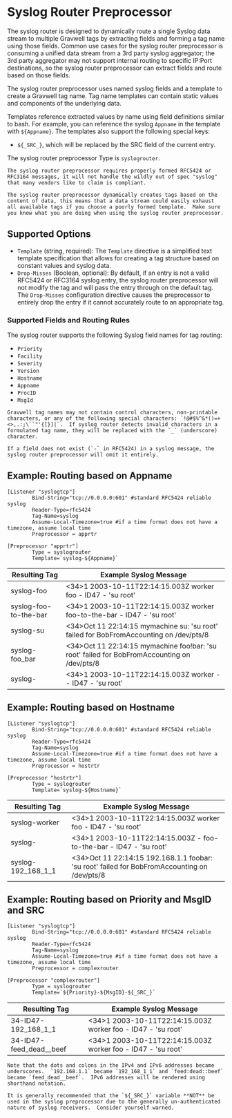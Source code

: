# Syslog Router Preprocessor

The syslog router is designed to dynamically route a single Syslog data stream to multiple Gravwell tags by extracting fields and forming a tag name using those fields.  Common use cases for the syslog router preprocessor is consuming a unified data stream from a 3rd party syslog aggregator; the 3rd party aggregator may not support internal routing to specific IP:Port destinations, so the syslog router preprocessor can extract fields and route based on those fields.

The syslog router preprocessor uses named syslog fields and a template to create a Gravwell tag name.  Tag name templates can contain static values and components of the underlying data.

Templates reference extracted values by name using field definitions similar to bash.  For example, you can reference the syslog `Appname` in the template with `${Appname}`. The templates also support the following special keys:

* `${_SRC_}`, which will be replaced by the SRC field of the current entry.

The syslog router preprocessor Type is `syslogrouter`.

```{note}
The syslog router preprocessor requires properly formed RFC5424 or RFC3164 messages, it will not handle the wildly out of spec "syslog" that many vendors like to claim is compliant.
```

```{warning}
The syslog router preprocessor dynamically creates tags based on the content of data, this means that a data stream could easily exhaust all available tags if you choose a poorly formed template.  Make sure you know what you are doing when using the syslog router preprocessor.
```

## Supported Options

* `Template` (string, required): The `Template` directive is a simplified text template specification that allows for creating a tag structure based on constant values and syslog data.
* `Drop-Misses` (Boolean, optional): By default, if an entry is not a valid RFC5424 or RFC3164 syslog entry, the syslog router preprocessor will not modify the tag and will pass the entry through on the default tag.  The `Drop-Misses` configuration directive causes the preprocessor to entirely drop the entry if it cannot accurately route to an appropriate tag.

### Supported Fields and Routing Rules

The syslog router supports the following Syslog field names for tag routing:

* `Priority`
* `Facility`
* `Severity`
* `Version`
* `Hostname`
* `Appname`
* `ProcID`
* `MsgId`

```{note}
Gravwell tag names may not contain control characters, non-printable characters, or any of the following special characters: `!@#$%^&*()=+<>,.:;\``"'{[}]|`.  If syslog router detects invalid characters in a formulated tag name, they will be replaced with the `_` (underscore) character.
```


```{note}
If a field does not exist (`-` in RFC5424) in a syslog message, the syslog router preprocessor will omit it entirely.
```

## Example: Routing based on Appname

```
[Listener "syslogtcp"]
        Bind-String="tcp://0.0.0.0:601" #standard RFC5424 reliable syslog
        Reader-Type=rfc5424
        Tag-Name=syslog
        Assume-Local-Timezone=true #if a time format does not have a timezone, assume local time
        Preprocessor = apprtr

[Preprocessor "apprtr"]
        Type = syslogrouter
        Template=`syslog-${Appname}`
```

| Resulting Tag | Example Syslog Message |
|---------------|------------------------|
| syslog-foo    | <34>1 2003-10-11T22:14:15.003Z worker foo - ID47 - 'su root' |
| syslog-foo-to-the-bar    | <34>1 2003-10-11T22:14:15.003Z worker foo-to-the-bar - ID47 - 'su root' |
| syslog-su    | <34>Oct 11 22:14:15 mymachine su: 'su root' failed for BobFromAccounting on /dev/pts/8 |
| syslog-foo_bar    | <34>Oct 11 22:14:15 mymachine foo!bar: 'su root' failed for BobFromAccounting on /dev/pts/8 |
| syslog-    | <34>1 2003-10-11T22:14:15.003Z worker - - ID47 - 'su root' |

## Example: Routing based on Hostname

```
[Listener "syslogtcp"]
        Bind-String="tcp://0.0.0.0:601" #standard RFC5424 reliable syslog
        Reader-Type=rfc5424
        Tag-Name=syslog
        Assume-Local-Timezone=true #if a time format does not have a timezone, assume local time
        Preprocessor = hostrtr

[Preprocessor "hostrtr"]
        Type = syslogrouter
        Template=`syslog-${Hostname}`
```

| Resulting Tag | Example Syslog Message |
|---------------|------------------------|
| syslog-worker    | <34>1 2003-10-11T22:14:15.003Z worker foo - ID47 - 'su root' |
| syslog-    | <34>1 2003-10-11T22:14:15.003Z - foo-to-the-bar - ID47 - 'su root' |
| syslog-192_168_1_1    | <34>Oct 11 22:14:15 192.168.1.1 foobar: 'su root' failed for BobFromAccounting on /dev/pts/8 |


## Example: Routing based on Priority and MsgID and SRC

```
[Listener "syslogtcp"]
        Bind-String="tcp://0.0.0.0:601" #standard RFC5424 reliable syslog
        Reader-Type=rfc5424
        Tag-Name=syslog
        Assume-Local-Timezone=true #if a time format does not have a timezone, assume local time
        Preprocessor = complexrouter

[Preprocessor "complexrouter"]
        Type = syslogrouter
        Template=`${Priority}-${MsgID}-${_SRC_}`
```

| Resulting Tag | Example Syslog Message |
|---------------|------------------------|
| 34-ID47-192_168_1_1 | <34>1 2003-10-11T22:14:15.003Z worker foo - ID47 - 'su root' |
| 34-ID47-feed_dead__beef | <34>1 2003-10-11T22:14:15.003Z worker foo - ID47 - 'su root' |

```{note}
Note that the dots and colons in the IPv4 and IPv6 addresses became underscores.  `192.168.1.1` became `192_168_1_1` and `feed:dead::beef` became `feed_dead__beef`.  IPv6 addresses will be rendered using shorthand notation.
```

```{warning}
It is generally recommended that the `${_SRC_}` variable **NOT** be used in the syslog preprocessor due to the generally un-authenticated nature of syslog receivers.  Consider yourself warned.
```
